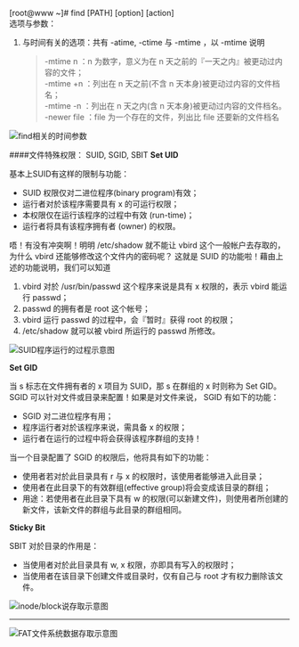 [root@www ~]# find [PATH] [option] [action]  
选项与参数：  
1. 与时间有关的选项：共有 -atime, -ctime 与 -mtime ，以 -mtime 说明  
   >-mtime  n ：n 为数字，意义为在 n 天之前的『一天之内』被更动过内容的文件；  
   -mtime +n ：列出在 n 天之前(不含 n 天本身)被更动过内容的文件档名；  
   -mtime -n ：列出在 n 天之内(含 n 天本身)被更动过内容的文件档名。  
   -newer file ：file 为一个存在的文件，列出比 file 还要新的文件档名  

![find相关的时间参数](http://vbird.dic.ksu.edu.tw/linux_basic/0220filemanager_files/find_time.gif)

####文件特殊权限： SUID, SGID, SBIT
**Set UID**

基本上SUID有这样的限制与功能：

* SUID 权限仅对二进位程序(binary program)有效；
* 运行者对於该程序需要具有 x 的可运行权限；
* 本权限仅在运行该程序的过程中有效 (run-time)；
* 运行者将具有该程序拥有者 (owner) 的权限。


唔！有没有冲突啊！明明 /etc/shadow 就不能让 vbird 这个一般帐户去存取的，为什么 vbird 还能够修改这个文件内的密码呢？ 这就是 SUID 的功能啦！藉由上述的功能说明，我们可以知道



1. vbird 对於 /usr/bin/passwd 这个程序来说是具有 x 权限的，表示 vbird 能运行 passwd；
2. passwd 的拥有者是 root 这个帐号；
3. vbird 运行 passwd 的过程中，会『暂时』获得 root 的权限；
4. /etc/shadow 就可以被 vbird 所运行的 passwd 所修改。

![SUID程序运行的过程示意图](http://vbird.dic.ksu.edu.tw/linux_basic/0220filemanager_files/suid.gif)

**Set GID**

当 s 标志在文件拥有者的 x 项目为 SUID，那 s 在群组的 x 时则称为 Set GID。  
SGID 可以针对文件或目录来配置！如果是对文件来说， SGID 有如下的功能：

* SGID 对二进位程序有用；
* 程序运行者对於该程序来说，需具备 x 的权限；
* 运行者在运行的过程中将会获得该程序群组的支持！

当一个目录配置了 SGID 的权限后，他将具有如下的功能：

* 使用者若对於此目录具有 r 与 x 的权限时，该使用者能够进入此目录；
* 使用者在此目录下的有效群组(effective group)将会变成该目录的群组；
* 用途：若使用者在此目录下具有 w 的权限(可以新建文件)，则使用者所创建的新文件，该新文件的群组与此目录的群组相同。

**Sticky Bit**

 SBIT 对於目录的作用是：

* 当使用者对於此目录具有 w, x 权限，亦即具有写入的权限时；
* 当使用者在该目录下创建文件或目录时，仅有自己与 root 才有权力删除该文件。


![inode/block说存取示意图](http://vbird.dic.ksu.edu.tw/linux_basic/0230filesystem_files/filesystem-1.jpg)

----------

![FAT文件系统数据存取示意图](http://vbird.dic.ksu.edu.tw/linux_basic/0230filesystem_files/filesystem-2.jpg)